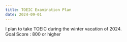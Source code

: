 ```yaml
---
title: TOEIC Examination Plan
date: 2024-09-01
---
```


I plan to take TOEIC during the winter vacation of 2024.<br>
Goal Score : 800 or higher<br>

<!--more-->